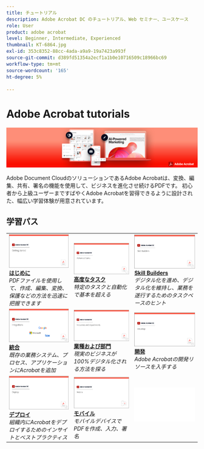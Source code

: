```yaml
---
title: チュートリアル
description: Adobe Acrobat DC のチュートリアル、Web セミナー、ユースケース
role: User
product: adobe acrobat
level: Beginner, Intermediate, Experienced
thumbnail: KT-6864.jpg
exl-id: 353c8352-88cc-4ada-a9a9-19a7423a993f
source-git-commit: d389fd51354a2ecf1a1b0e10716509c18966bc69
workflow-type: tm+mt
source-wordcount: '165'
ht-degree: 5%

---
```


# Adobe Acrobat tutorials

![Acrobat Hero Image](assets/Hero_Acrobat.jpg)

Adobe Document CloudのソリューションであるAdobe Acrobatは、変換、編集、共有、署名の機能を使用して、ビジネスを進化させ続けるPDFです。 初心者から上級ユーザーまですばやくAdobe Acrobatを習得できるように設計された、幅広い学習体験が用意されています。

## 学習パス

<table style="table-layout:fixed">
<tr>
  <td>
    <a href="getting-started/getting-started-overview.md">
      <img alt="はじめに" src="assets/acrobat_title_getting_started.png" />
    </a>
    <div>
    <a href="getting-started/getting-started-overview.md"><strong>はじめに</strong></a>
    </div>
    <em>PDFファイルを使用して、作成、編集、変換、保護などの方法を迅速に把握できます</em>
    <br>
  </td>
  <td>
    <a href="advanced-tasks/advanced-tasks-overview.md">
      <img alt="高度なタスク" src="assets/acrobat_title_advanced_tasks.png" />
    </a>
    <div>
    <a href="advanced-tasks/advanced-tasks-overview.md"><strong>高度なタスク</strong></a>
    </div>
    <em>特定のタスクと自動化で基本を超える</em>
    <br>
  </td>
  <td>
    <a href="skill-builder/skill-builder-overview.md">
      <img alt="スキルビルダー" src="assets/acrobat_title_skill_builder.png" />
    </a>
    <div>
    <a href="skill-builder/skill-builder-overview.md"><strong>Skill Builders</strong></a>
    </div>
    <em>デジタル化を進め、デジタル化を維持し、業務を遂行するためのタスクベースのヒント</em>
    <br>
  </td>
</tr>
<tr>
  <td>
    <a href="integrate/integrate-overview.md">
      <img alt="統合" src="assets/acrobat_title_integrate.png" />
    </a>
    <div>
    <a href="integrate/integrate-overview.md"><strong>統合</strong></a>
    </div>
    <em>既存の業務システム、プロセス、アプリケーションにAcrobatを追加</em>
    <br>
  </td>
  <td>
    <a href="industry/industry-overview.md">
      <img alt="業種および部門" src="assets/acrobat_title_industry.png" />
    </a>
    <div>
    <a href="industry/industry-overview.md"><strong>業種および部門</strong></a>
    </div>
    <em>現実のビジネスが 100%デジタル化される方法を探る</em>
    <br>
  </td>  
  <td>
    <a href="develop/develop-overview.md">
      <img alt="開発" src="assets/acrobat_title_develop.png" />
    </a>
    <div>
    <a href="develop/develop-overview.md"><strong>開発</strong></a>
    </div>
    <em>Adobe Acrobatの開発リソースを入手する</em>
    <br>
  </td>
</tr>
<tr>
  <td>
    <a href="deploy/deploy-overview.md">
      <img alt="デプロイ" src="assets/acrobat_title_deploy.png" />
    </a>
    <div>
    <a href="deploy/deploy-overview.md"><strong>デプロイ</strong></a>
    </div>
    <em>組織内にAcrobatをデプロイするためのインサイトとベストプラクティス</em>
    <br>
  </td>
  <td>
    <a href="mobile/mobile-overview.md">
      <img alt="モバイル" src="assets/acrobat_title_mobile.png" />
    </a>
    <div>
    <a href="mobile/mobile-overview.md"><strong>モバイル</strong></a>
    </div>
    <em>モバイルデバイスでPDFを作成、入力、署名</em>
    <br>
  </td>  
  <td>
   <img alt="スペーサー" src="assets/Whitespacer.png" />
    <div>
    <br>
  </td>
</tr>
</table>
